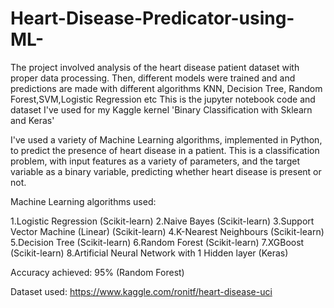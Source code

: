 # Heart-Disease-Predicator-using-ML-
The project involved analysis of the heart disease patient dataset with proper data processing. Then, different models were trained and and predictions are made with different algorithms KNN, Decision Tree, Random Forest,SVM,Logistic Regression etc This is the jupyter notebook code and dataset I've used for my Kaggle kernel 'Binary Classification with Sklearn and Keras'

I've used a variety of Machine Learning algorithms, implemented in Python, to predict the presence of heart disease in a patient. This is a classification problem, with input features as a variety of parameters, and the target variable as a binary variable, predicting whether heart disease is present or not.

Machine Learning algorithms used:

1.Logistic Regression (Scikit-learn)
2.Naive Bayes (Scikit-learn)
3.Support Vector Machine (Linear) (Scikit-learn)
4.K-Nearest Neighbours (Scikit-learn)
5.Decision Tree (Scikit-learn)
6.Random Forest (Scikit-learn)
7.XGBoost (Scikit-learn)
8.Artificial Neural Network with 1 Hidden layer (Keras)


Accuracy achieved: 95% (Random Forest)

Dataset used: https://www.kaggle.com/ronitf/heart-disease-uci
